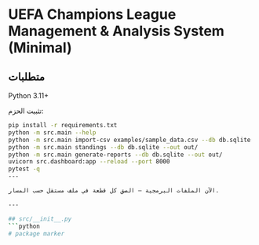 # UEFA Champions League Management & Analysis System (Minimal)

## متطلبات
Python 3.11+

تثبيت الحزم:
```bash
pip install -r requirements.txt
python -m src.main --help
python -m src.main import-csv examples/sample_data.csv --db db.sqlite
python -m src.main standings --db db.sqlite --out out/
python -m src.main generate-reports --db db.sqlite --out out/
uvicorn src.dashboard:app --reload --port 8000
pytest -q
---

الآن الملفات البرمجية — الصق كل قطعة في ملف مستقل حسب المسار.

---

## src/__init__.py
```python
# package marker